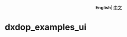 <p align="right">
    <b>English</b>| <a href="./README_CN.md">中文</a>
</p>

<h1 align="center">dxdop_examples_ui</h1>
